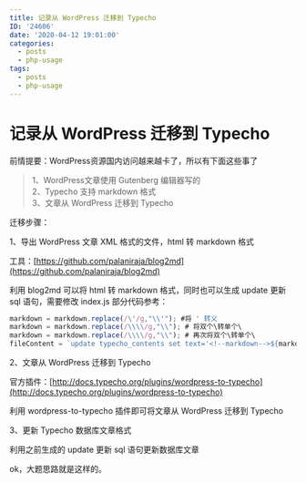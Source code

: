 ```yaml
---
title: 记录从 WordPress 迁移到 Typecho
ID: '24606'
date: '2020-04-12 19:01:00'
categories:
  - posts
  - php-usage
tags:
  - posts
  - php-usage
---
```


# 记录从 WordPress 迁移到 Typecho

前情提要：WordPress资源国内访问越来越卡了，所以有下面这些事了

> 1、WordPress文章使用 Gutenberg 编辑器写的  
> 2、Typecho 支持 markdown 格式  
> 3、文章从 WordPress 迁移到 Typecho

迁移步骤：

1、导出 WordPress 文章 XML 格式的文件，html 转 markdown 格式

工具：[https://github.com/palaniraja/blog2md](https://github.com/palaniraja/blog2md)

利用 blog2md 可以将 html 转 markdown 格式，同时也可以生成 update 更新 sql 语句，需要修改 index.js 部分代码参考：

``` js 
markdown = markdown.replace(/\'/g,"\\'"); #将 ' 转义
markdown = markdown.replace(/\\\\/g,"\\"); # 将双个\转单个\
markdown = markdown.replace(/\\\\/g,"\\"); # 再次将双个\转单个\
fileContent = `update typecho_contents set text='<!--markdown-->${markdown}' where cid=${post["wp:post_id"]};\n` # 生成兼容 Typecho 的 markdown 格式
```

2、文章从 WordPress 迁移到 Typecho

官方插件：[http://docs.typecho.org/plugins/wordpress-to-typecho](http://docs.typecho.org/plugins/wordpress-to-typecho)

利用 wordpress-to-typecho 插件即可将文章从 WordPress 迁移到 Typecho

3、更新 Typecho 数据库文章格式

利用之前生成的 update 更新 sql 语句更新数据库文章

ok，大题思路就是这样的。
